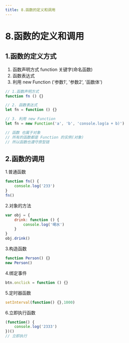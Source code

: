 ```yaml
---
title: 8.函数的定义和调用
---
```

# 8.函数的定义和调用

## 1.函数的定义方式

1. 函数声明方式 function 关键字(命名函数)
2. 函数表达式
3. 利用 new Function ('参数1', '参数2', '函数体')



```javascript
// 1.函数声明方式
function fn () {}

// 2. 函数表达式
let fn = function () {}

// 3. 利用 new Function
let fn = new Function('a', 'b', 'console.log(a + b)')

// 函数 也属于对象
// 所有的函数都是 Function 的实例(对象)
// 所以函数也遵守原型链
```



## 2.函数的调用

1.普通函数

```javascript
function fn() {
	console.log('233')
}
fn()
```

2.对象的方法

```javascript
var obj = {
    drink: function () {
        console.log('喝水')
    }
}
obj.drink()
```

3.构造函数

```javascript
function Person() {}
new Person()
```

4.绑定事件

```javascript
btn.onclick = function () {}
```

5.定时器函数

```javascript
setInterval(function() {},1000)
```

6.立即执行函数

```javascript
(function() {
	console.log('2333')
})()
// 立即执行
```

